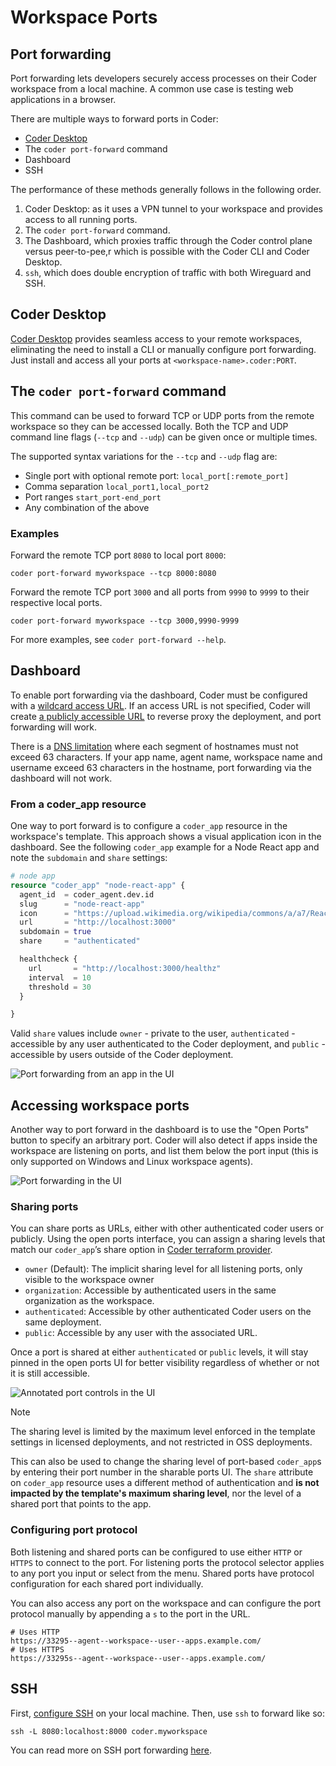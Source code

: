 # Workspace Ports

## Port forwarding

Port forwarding lets developers securely access processes on their Coder
workspace from a local machine. A common use case is testing web applications in
a browser.

There are multiple ways to forward ports in Coder:

- [Coder Desktop](../desktop/index.md)
- The `coder port-forward` command
- Dashboard
- SSH

The performance of these methods generally follows in the following order.

1. Coder Desktop: as it uses a VPN tunnel to your workspace and provides access to all running ports.
1. The `coder port-forward` command.
1. The Dashboard, which proxies traffic through the Coder control plane versus
   peer-to-pee,r which is possible with the Coder CLI and Coder Desktop.
1. `ssh`, which does double encryption of traffic with both Wireguard and SSH.

## Coder Desktop

[Coder Desktop](../desktop/index.md) provides seamless access to your remote workspaces, eliminating the need to install a CLI or manually configure port forwarding.
Just install and access all your ports at `<workspace-name>.coder:PORT`.

## The `coder port-forward` command

This command can be used to forward TCP or UDP ports from the remote workspace
so they can be accessed locally. Both the TCP and UDP command line flags
(`--tcp` and `--udp`) can be given once or multiple times.

The supported syntax variations for the `--tcp` and `--udp` flag are:

- Single port with optional remote port: `local_port[:remote_port]`
- Comma separation `local_port1,local_port2`
- Port ranges `start_port-end_port`
- Any combination of the above

### Examples

Forward the remote TCP port `8080` to local port `8000`:

```console
coder port-forward myworkspace --tcp 8000:8080
```

Forward the remote TCP port `3000` and all ports from `9990` to `9999` to their
respective local ports.

```console
coder port-forward myworkspace --tcp 3000,9990-9999
```

For more examples, see `coder port-forward --help`.

## Dashboard

To enable port forwarding via the dashboard, Coder must be configured with a
[wildcard access URL](../../admin/setup/index.md#wildcard-access-url). If an
access URL is not specified, Coder will create
[a publicly accessible URL](../../admin/setup/index.md#tunnel) to reverse
proxy the deployment, and port forwarding will work.

There is a
[DNS limitation](https://datatracker.ietf.org/doc/html/rfc1035#section-2.3.1)
where each segment of hostnames must not exceed 63 characters. If your app
name, agent name, workspace name and username exceed 63 characters in the
hostname, port forwarding via the dashboard will not work.

### From a coder_app resource

One way to port forward is to configure a `coder_app` resource in the
workspace's template. This approach shows a visual application icon in the
dashboard. See the following `coder_app` example for a Node React app and note
the `subdomain` and `share` settings:

```tf
# node app
resource "coder_app" "node-react-app" {
  agent_id  = coder_agent.dev.id
  slug      = "node-react-app"
  icon      = "https://upload.wikimedia.org/wikipedia/commons/a/a7/React-icon.svg"
  url       = "http://localhost:3000"
  subdomain = true
  share     = "authenticated"

  healthcheck {
    url       = "http://localhost:3000/healthz"
    interval  = 10
    threshold = 30
  }

}
```

Valid `share` values include `owner` - private to the user, `authenticated` -
accessible by any user authenticated to the Coder deployment, and `public` -
accessible by users outside of the Coder deployment.

![Port forwarding from an app in the UI](../../images/networking/portforwarddashboard.png)

## Accessing workspace ports

Another way to port forward in the dashboard is to use the "Open Ports" button
to specify an arbitrary port. Coder will also detect if apps inside the
workspace are listening on ports, and list them below the port input (this is
only supported on Windows and Linux workspace agents).

![Port forwarding in the UI](../../images/networking/listeningports.png)

### Sharing ports

You can share ports as URLs, either with other authenticated coder users or
publicly. Using the open ports interface, you can assign a sharing levels that
match our `coder_app`’s share option in
[Coder terraform provider](https://registry.terraform.io/providers/coder/coder/latest/docs/resources/app#share).

- `owner` (Default): The implicit sharing level for all listening ports, only
  visible to the workspace owner
- `organization`: Accessible by authenticated users in the same organization as
  the workspace.
- `authenticated`: Accessible by other authenticated Coder users on the same
  deployment.
- `public`: Accessible by any user with the associated URL.

Once a port is shared at either `authenticated` or `public` levels, it will stay
pinned in the open ports UI for better visibility regardless of whether or not
it is still accessible.

![Annotated port controls in the UI](../../images/networking/annotatedports.png)

> [!NOTE]
> The sharing level is limited by the maximum level enforced in the template
> settings in licensed deployments, and not restricted in OSS deployments.

This can also be used to change the sharing level of port-based `coder_app`s by
entering their port number in the sharable ports UI. The `share` attribute on
`coder_app` resource uses a different method of authentication and **is not
impacted by the template's maximum sharing level**, nor the level of a shared
port that points to the app.

### Configuring port protocol

Both listening and shared ports can be configured to use either `HTTP` or
`HTTPS` to connect to the port. For listening ports the protocol selector
applies to any port you input or select from the menu. Shared ports have
protocol configuration for each shared port individually.

You can also access any port on the workspace and can configure the port
protocol manually by appending a `s` to the port in the URL.

```console
# Uses HTTP
https://33295--agent--workspace--user--apps.example.com/
# Uses HTTPS
https://33295s--agent--workspace--user--apps.example.com/
```

## SSH

First, [configure SSH](./index.md#configure-ssh) on your local machine. Then,
use `ssh` to forward like so:

```console
ssh -L 8080:localhost:8000 coder.myworkspace
```

You can read more on SSH port forwarding
[here](https://www.ssh.com/academy/ssh/tunneling/example).
